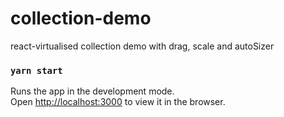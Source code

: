 # collection-demo
react-virtualised  collection demo with drag, scale and autoSizer

### `yarn start`

Runs the app in the development mode.\
Open [http://localhost:3000](http://localhost:3000) to view it in the browser.
